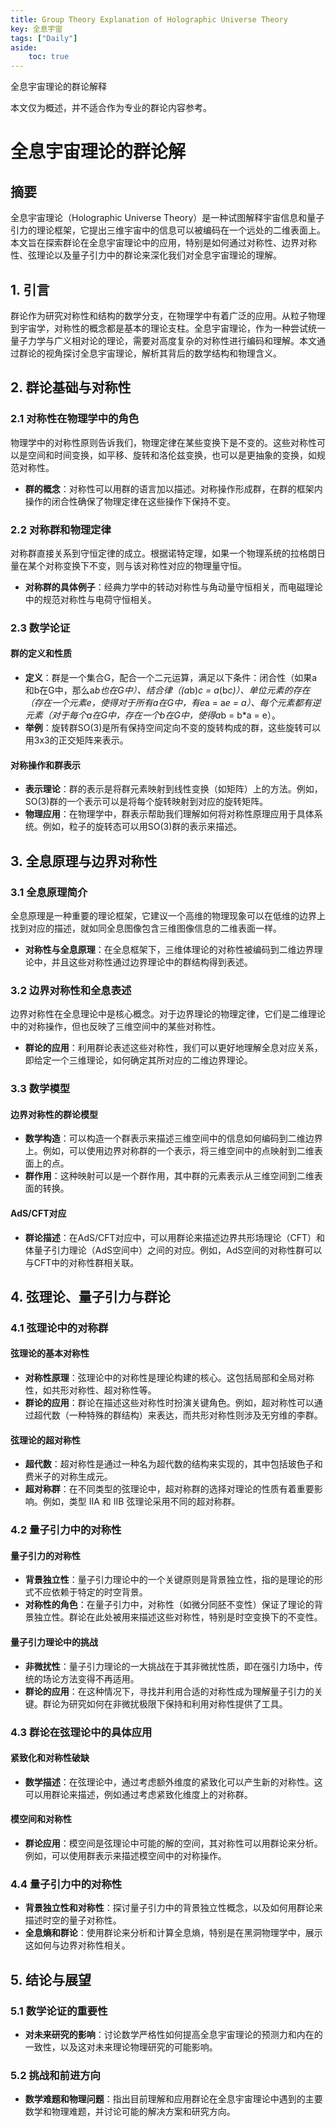 ```yaml
---
title: Group Theory Explanation of Holographic Universe Theory
key: 全息宇宙
tags: ["Daily"]
aside:
    toc: true
---
```


全息宇宙理论的群论解释 <!--more-->

本文仅为概述，并不适合作为专业的群论内容参考。

# 全息宇宙理论的群论解

## 摘要

全息宇宙理论（Holographic Universe Theory）是一种试图解释宇宙信息和量子引力的理论框架，它提出三维宇宙中的信息可以被编码在一个远处的二维表面上。本文旨在探索群论在全息宇宙理论中的应用，特别是如何通过对称性、边界对称性、弦理论以及量子引力中的群论来深化我们对全息宇宙理论的理解。

## 1. 引言

群论作为研究对称性和结构的数学分支，在物理学中有着广泛的应用。从粒子物理到宇宙学，对称性的概念都是基本的理论支柱。全息宇宙理论，作为一种尝试统一量子力学与广义相对论的理论，需要对高度复杂的对称性进行编码和理解。本文通过群论的视角探讨全息宇宙理论，解析其背后的数学结构和物理含义。

## 2. 群论基础与对称性

### 2.1 对称性在物理学中的角色

物理学中的对称性原则告诉我们，物理定律在某些变换下是不变的。这些对称性可以是空间和时间变换，如平移、旋转和洛伦兹变换，也可以是更抽象的变换，如规范对称性。

- **群的概念**：对称性可以用群的语言加以描述。对称操作形成群，在群的框架内操作的闭合性确保了物理定律在这些操作下保持不变。

### 2.2 对称群和物理定律

对称群直接关系到守恒定律的成立。根据诺特定理，如果一个物理系统的拉格朗日量在某个对称变换下不变，则与该对称性对应的物理量守恒。

- **对称群的具体例子**：经典力学中的转动对称性与角动量守恒相关，而电磁理论中的规范对称性与电荷守恒相关。

### 2.3 数学论证

#### 群的定义和性质

- **定义**：群是一个集合G，配合一个二元运算，满足以下条件：闭合性（如果a和b在G中，那么a*b也在G中）、结合律（(a*b)*c = a*(b*c)）、单位元素的存在（存在一个元素e，使得对于所有a在G中，有e*a = a*e = a）、每个元素都有逆元素（对于每个a在G中，存在一个b在G中，使得a*b = b*a = e）。
- **举例**：旋转群SO(3)是所有保持空间定向不变的旋转构成的群，这些旋转可以用3x3的正交矩阵来表示。

#### 对称操作和群表示

- **表示理论**：群的表示是将群元素映射到线性变换（如矩阵）上的方法。例如，SO(3)群的一个表示可以是将每个旋转映射到对应的旋转矩阵。
- **物理应用**：在物理学中，群表示帮助我们理解如何将对称性原理应用于具体系统。例如，粒子的旋转态可以用SO(3)群的表示来描述。

## 3. 全息原理与边界对称性

### 3.1 全息原理简介

全息原理是一种重要的理论框架，它建议一个高维的物理现象可以在低维的边界上找到对应的描述，就如同全息图像包含三维图像信息的二维表面一样。

- **对称性与全息原理**：在全息框架下，三维体理论的对称性被编码到二维边界理论中，并且这些对称性通过边界理论中的群结构得到表述。

### 3.2 边界对称性和全息表述

边界对称性在全息理论中是核心概念。对于边界理论的物理定律，它们是二维理论中的对称操作，但也反映了三维空间中的某些对称性。

- **群论的应用**：利用群论表述这些对称性，我们可以更好地理解全息对应关系，即给定一个三维理论，如何确定其所对应的二维边界理论。

### 3.3 数学模型

#### 边界对称性的群论模型

- **数学构造**：可以构造一个群表示来描述三维空间中的信息如何编码到二维边界上。例如，可以使用边界对称群的一个表示，将三维空间中的点映射到二维表面上的点。
- **群作用**：这种映射可以是一个群作用，其中群的元素表示从三维空间到二维表面的转换。

#### AdS/CFT对应

- **群论描述**：在AdS/CFT对应中，可以用群论来描述边界共形场理论（CFT）和体量子引力理论（AdS空间中）之间的对应。例如，AdS空间的对称性群可以与CFT中的对称性群相关联。

## 4. 弦理论、量子引力与群论

### 4.1 弦理论中的对称群

#### 弦理论的基本对称性

- **对称性原理**：弦理论中的对称性是理论构建的核心。这包括局部和全局对称性，如共形对称性、超对称性等。
- **群论的应用**：群论在描述这些对称性时扮演关键角色。例如，超对称性可以通过超代数（一种特殊的群结构）来表达，而共形对称性则涉及无穷维的李群。

#### 弦理论的超对称性

- **超代数**：超对称性是通过一种名为超代数的结构来实现的，其中包括玻色子和费米子的对称生成元。
- **超对称群**：在不同类型的弦理论中，超对称群的选择对理论的性质有着重要影响。例如，类型 IIA 和 IIB 弦理论采用不同的超对称群。

### 4.2 量子引力中的对称性

#### 量子引力的对称性

- **背景独立性**：量子引力理论中的一个关键原则是背景独立性，指的是理论的形式不应依赖于特定的时空背景。
- **对称性的角色**：在量子引力中，对称性（如微分同胚不变性）保证了理论的背景独立性。群论在此处被用来描述这些对称性，特别是时空变换下的不变性。

#### 量子引力理论中的挑战

- **非微扰性**：量子引力理论的一大挑战在于其非微扰性质，即在强引力场中，传统的场论方法变得不再适用。
- **群论的应用**：在这种情况下，寻找并利用合适的对称性成为理解量子引力的关键。群论为研究如何在非微扰极限下保持和利用对称性提供了工具。

### 4.3 群论在弦理论中的具体应用

#### 紧致化和对称性破缺

- **数学描述**：在弦理论中，通过考虑额外维度的紧致化可以产生新的对称性。这可以用群论来描述，例如通过考虑紧致化维度上的对称群。

#### 模空间和对称性

- **群论应用**：模空间是弦理论中可能的解的空间，其对称性可以用群论来分析。例如，可以使用群表示来描述模空间中的对称操作。

### 4.4 量子引力中的对称性

- **背景独立性和对称性**：探讨量子引力中的背景独立性概念，以及如何用群论来描述时空的量子对称性。
- **全息熵和群论**：使用群论来分析和计算全息熵，特别是在黑洞物理学中，展示这如何与边界对称性相关。

## 5. 结论与展望

### 5.1 数学论证的重要性

- **对未来研究的影响**：讨论数学严格性如何提高全息宇宙理论的预测力和内在的一致性，以及这对未来理论物理研究的可能影响。

### 5.2 挑战和前进方向

- **数学难题和物理问题**：指出目前理解和应用群论在全息宇宙理论中遇到的主要数学和物理难题，并讨论可能的解决方案和研究方向。
